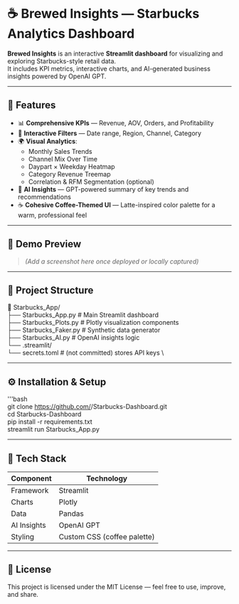 # ☕ Brewed Insights — Starbucks Analytics Dashboard

**Brewed Insights** is an interactive **Streamlit dashboard** for visualizing and exploring Starbucks-style retail data.  
It includes KPI metrics, interactive charts, and AI-generated business insights powered by OpenAI GPT.

---

## 🚀 Features

- 📊 **Comprehensive KPIs** — Revenue, AOV, Orders, and Profitability
- 🧭 **Interactive Filters** — Date range, Region, Channel, Category
- 🌍 **Visual Analytics**:
  - Monthly Sales Trends  
  - Channel Mix Over Time  
  - Daypart × Weekday Heatmap  
  - Category Revenue Treemap  
  - Correlation & RFM Segmentation (optional)
- 🤖 **AI Insights** — GPT-powered summary of key trends and recommendations
- ☕ **Cohesive Coffee-Themed UI** — Latte-inspired color palette for a warm, professional feel

---

## 🧠 Demo Preview

> *(Add a screenshot here once deployed or locally captured)*

---

## 🧩 Project Structure

📁 Starbucks_App/ \
├── Starbucks_App.py # Main Streamlit dashboard \
├── Starbucks_Plots.py # Plotly visualization components \
├── Starbucks_Faker.py # Synthetic data generator \
├── Starbucks_AI.py # OpenAI insights logic \
└── .streamlit/ \
└── secrets.toml # (not committed) stores API keys \

---

## ⚙️ Installation & Setup

'''bash \
git clone https://github.com/<your-username>/Starbucks-Dashboard.git \
cd Starbucks-Dashboard \
pip install -r requirements.txt \
streamlit run Starbucks_App.py 

---

## 🧰 Tech Stack

| Component   | Technology                  |
| ----------- | --------------------------- |
| Framework   | Streamlit                   |
| Charts      | Plotly                      |
| Data        | Pandas                      |
| AI Insights | OpenAI GPT                  |
| Styling     | Custom CSS (coffee palette) |

---

## 📝 License

This project is licensed under the MIT License — feel free to use, improve, and share.


